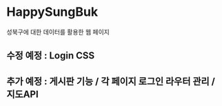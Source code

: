 # HappySungBuk

성북구에 대한 데이터를 활용한 웹 페이지


## 수정 예정 : Login CSS
## 추가 예정 : 게시판 기능 / 각 페이지 로그인 라우터 관리 / 지도API 
